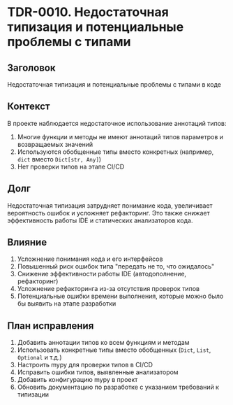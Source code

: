 # TDR-0010. Недостаточная типизация и потенциальные проблемы с типами

## Заголовок
Недостаточная типизация и потенциальные проблемы с типами в коде

## Контекст
В проекте наблюдается недостаточное использование аннотаций типов:
1. Многие функции и методы не имеют аннотаций типов параметров и возвращаемых значений
2. Используются обобщенные типы вместо конкретных (например, `dict` вместо `Dict[str, Any]`)
3. Нет проверки типов на этапе CI/CD

## Долг
Недостаточная типизация затрудняет понимание кода, увеличивает вероятность ошибок и усложняет рефакторинг. Это также снижает эффективность работы IDE и статических анализаторов кода.

## Влияние
1. Усложнение понимания кода и его интерфейсов
2. Повышенный риск ошибок типа "передать не то, что ожидалось"
3. Снижение эффективности работы IDE (автодополнение, рефакторинг)
4. Усложнение рефакторинга из-за отсутствия проверок типов
5. Потенциальные ошибки времени выполнения, которые можно было бы выявить на этапе разработки

## План исправления
1. Добавить аннотации типов ко всем функциям и методам
2. Использовать конкретные типы вместо обобщенных (`Dict`, `List`, `Optional` и т.д.)
3. Настроить mypy для проверки типов в CI/CD
4. Исправить ошибки типов, выявленные анализатором
5. Добавить конфигурацию mypy в проект
6. Обновить документацию по разработке с указанием требований к типизации